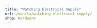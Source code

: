 ```yaml
---
title: "Watching Electrical Supply"
url: /manila/watching-electrical-supply/
shop: hardware
---
```

